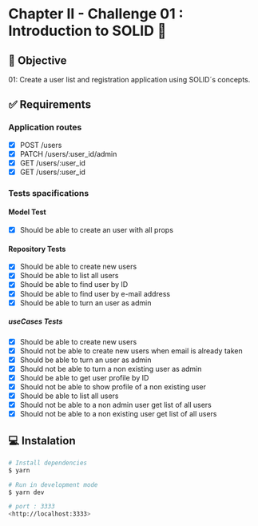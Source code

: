 #  Chapter II - Challenge 01 : Introduction to SOLID :rocket: 

## :dart: Objective

01: Create a user list and registration application using SOLID´s concepts.


## :white_check_mark: Requirements

### Application routes
- [x] POST /users
- [x] PATCH /users/:user_id/admin
- [x] GET /users/:user_id
- [x] GET /users/:user_id

### Tests spacifications

#### Model Test
- [x] Should be able to create an user with all props

#### Repository Tests
- [x] Should be able to create new users
- [x] Should be able to list all users
- [x] Should be able to find user by ID
- [x] Should be able to find user by e-mail address
- [x] Should be able to turn an user as admin

##### useCases Tests
- [x] Should be able to create new users
- [x] Should not be able to create new users when email is already taken
- [x] Should be able to turn an user as admin
- [x] Should not be able to turn a non existing user as admin
- [x] Should be able to get user profile by ID
- [x] Should not be able to show profile of a non existing user
- [x] Should be able to list all users
- [x] Should not be able to a non admin user get list of all users
- [x] Should not be able to a non existing user get list of all users

## :computer: Instalation ##

```bash
# Install dependencies
$ yarn 

# Run in development mode 
$ yarn dev

# port : 3333
<http://localhost:3333>

```
